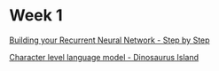 # Week 1

[Building your Recurrent Neural Network - Step by Step](https://github.com/caiosainvallio/deeplearning_specialization/blob/master/Sequence%20Models/week%201/Building_a_Recurrent_Neural_Network_Step_by_Step_v3b.ipynb)

[Character level language model - Dinosaurus Island](https://github.com/caiosainvallio/deeplearning_specialization/blob/master/Sequence%20Models/week%201/Dinosaurus_Island_Character_level_language_model_final_v3b.ipynb)

[]()
